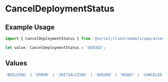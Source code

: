 # CancelDeploymentStatus

## Example Usage

```typescript
import { CancelDeploymentStatus } from '@vercel/client/models/operations';

let value: CancelDeploymentStatus = 'QUEUED';
```

## Values

```typescript
'BUILDING' | 'ERROR' | 'INITIALIZING' | 'QUEUED' | 'READY' | 'CANCELED';
```
